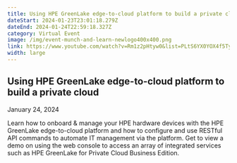 ```yaml
---
title: Using HPE GreenLake edge-to-cloud platform to build a private cloud
dateStart: 2024-01-23T23:01:18.279Z
dateEnd: 2024-01-24T22:59:18.327Z
category: Virtual Event
image: /img/event-munch-and-learn-newlogo400x400.png
link: https://www.youtube.com/watch?v=Rm1z2pHtyw0&list=PLtS6YX0YOX4f5TyRI7jUdjm7D9H4laNlF
width: large
---
```

## Using HPE GreenLake edge-to-cloud platform to build a private cloud

January 24, 2024

Learn how to onboard & manage your HPE hardware devices with the HPE GreenLake edge-to-cloud platform and how to configure and use RESTful API commands to automate IT management via the platform. Get to view a demo on using the web console to access an array of integrated services such as HPE GreenLake for Private Cloud Business Edition.

